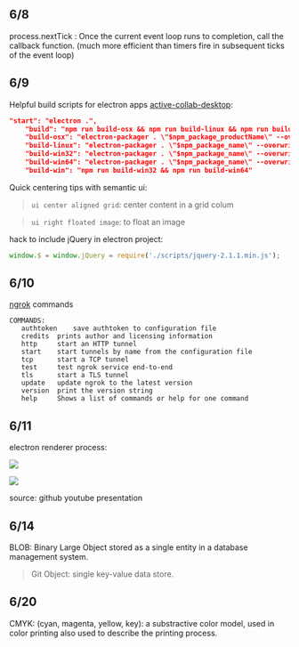 6/8
------
process.nextTick : Once the current event loop runs to completion, call the callback function. (much more efficient than timers fire in subsequent ticks of the event loop)

6/9
--------
Helpful build scripts for electron apps [active-collab-desktop](https://github.com/nurtext/active-collab-desktop):

```json
"start": "electron .",
    "build": "npm run build-osx && npm run build-linux && npm run build-win32 && npm run build-win64",
    "build-osx": "electron-packager . \"$npm_package_productName\" --overwrite --out=dist --ignore='^/dist$' --ignore='^/media$' --prune --platform=darwin --arch=x64 --icon=media/Icon.icns --app-bundle-id=com.github.nurtext.active-collab-desktop --app-version=$npm_package_version --version=$npm_package_electronVersion && rm -rf \"dist/$npm_package_name-darwin-x64\" && mv \"dist/$npm_package_productName-darwin-x64\" \"dist/$npm_package_name-darwin-x64\" && cd \"dist/$npm_package_name-darwin-x64\" && zip -ryXq9 \"../$npm_package_name-osx-${npm_package_version}.zip\" \"$npm_package_productName.app\"",
    "build-linux": "electron-packager . \"$npm_package_name\" --overwrite --out=dist --ignore='^/dist$' --ignore='^/media/(?!Icon.png$).*' --prune --platform=linux --arch=x64 --app-bundle-id=com.github.nurtext.active-collab-desktop --app-version=$npm_package_version --version=$npm_package_electronVersion && cd \"dist/$npm_package_name-linux-x64/\" && zip -ryq9 \"../$npm_package_name-linux-$npm_package_version.zip\" *",
    "build-win32": "electron-packager . \"$npm_package_name\" --overwrite --out=dist --ignore='^/dist$' --ignore='^/media/(?!Icon.ico$).*' --prune --platform=win32 --arch=ia32 --icon=media/Icon.ico --version=$npm_package_electronVersion --version-string.ProductName=\"$npm_package_productName\" --version-string.FileDescription=\"$npm_package_description\" --version-string.LegalCopyright=\"$npm_package_license\" --version-string.ProductVersion=$npm_package_version && cd \"dist/$npm_package_name-win32-ia32/\" && mv $npm_package_name.exe \"$npm_package_productName.exe\" && zip -ryq9 \"../$npm_package_name-win-ia32-$npm_package_version.zip\" *",
    "build-win64": "electron-packager . \"$npm_package_name\" --overwrite --out=dist --ignore='^/dist$' --ignore='^/media/(?!Icon.ico$).*' --prune --platform=win32 --arch=x64 --icon=media/Icon.ico --version=$npm_package_electronVersion --version-string.ProductName=\"$npm_package_productName\" --version-string.FileDescription=\"$npm_package_description\" --version-string.LegalCopyright=\"$npm_package_license\" --version-string.ProductVersion=$npm_package_version && cd \"dist/$npm_package_name-win32-x64/\" && mv $npm_package_name.exe \"$npm_package_productName.exe\" && zip -ryq9 \"../$npm_package_name-win-x64-$npm_package_version.zip\" *",
    "build-win": "npm run build-win32 && npm run build-win64"

```

Quick centering tips with semantic ui:
> `ui center aligned grid`: center content in a grid colum

> `ui right floated image`: to float an image

hack to include jQuery in electron project:
```js
window.$ = window.jQuery = require('./scripts/jquery-2.1.1.min.js');
```
6/10
--------
[ngrok](https://ngrok.com/) commands
```
COMMANDS:
   authtoken	save authtoken to configuration file
   credits	prints author and licensing information
   http		start an HTTP tunnel
   start	start tunnels by name from the configuration file
   tcp		start a TCP tunnel
   test		test ngrok service end-to-end
   tls		start a TLS tunnel
   update	update ngrok to the latest version
   version	print the version string
   help		Shows a list of commands or help for one command
```
6/11
-------------
electron renderer process:

![](http://res.cloudinary.com/masteryoperation/image/upload/v1465662508/renderer_process_hezpv4.jpg)

![](http://res.cloudinary.com/masteryoperation/image/upload/v1465662508/rendermany_nxuiur.jpg)

source: github youtube presentation

6/14
-----
BLOB: Binary Large Object stored as a single entity in a database management system.

> Git Object: single key-value data store.

6/20
------
CMYK: (cyan, magenta, yellow, key): a substractive color model, used in color printing also used to describe the printing process.

